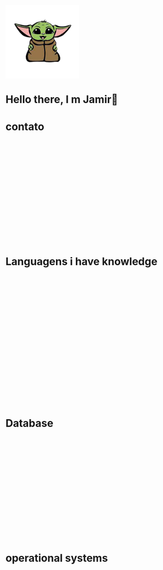 # <img src="Imagens/yoda.png" width=200px align=center>

# Hello there, I m Jamir🖖

# contato

# <img src="https://img.shields.io/badge/WhatsApp-25D366?style=for-the-badge&logo=whatsapp&logoColor=white" alt="">

# <img src="https://img.shields.io/badge/Gmail-D14836?style=for-the-badge&logo=gmail&logoColor=white" alt="">

# <img src="https://img.shields.io/badge/LinkedIn-0077B5?style=for-the-badge&logo=linkedin&logoColor=white" alt="">

# <img src="https://img.shields.io/badge/GitHub-100000?style=for-the-badge&logo=github&logoColor=white" alt="">

# Languagens i have knowledge

# <img src="https://img.shields.io/badge/Python-3776AB?style=for-the-badge&logo=python&logoColor=white" alt="">

# <img src="https://img.shields.io/badge/HTML-239120?style=for-the-badge&logo=html5&logoColor=white" alt="">

# <img src="https://img.shields.io/badge/CSS-239120?&style=for-the-badge&logo=css3&logoColor=white" alt="">

# <img src="https://img.shields.io/badge/JavaScript-F7DF1E?style=for-the-badge&logo=javascript&logoColor=black" alt="">

# <img src="https://img.shields.io/badge/Node.js-43853D?style=for-the-badge&logo=node.js&logoColor=white" alt="">

# Database

# <img src="https://img.shields.io/badge/Java-ED8B00?style=for-the-badge&logo=java&logoColor=white" alt="">

# <img src="https://img.shields.io/badge/MariaDB-01529E?style=for-the-badge&logo=mariadb&logoColor=white" alt="">

# <img src="https://img.shields.io/badge/MySQL-00000F?style=for-the-badge&logo=mysql&logoColor=white" alt="">

# <img src="https://img.shields.io/badge/Microsoft_SQL_Server-CC2927?style=for-the-badge&logo=microsoft-sql-server&logoColor=white" alt="">

# operational systems

# <img src="https://img.shields.io/badge/Linux-E34F26?style=for-the-badge&logo=linux&logoColor=black" alt="">

# <img src="https://img.shields.io/badge/Windows-017AD7?style=for-the-badge&logo=windows&logoColor=white" alt="">
